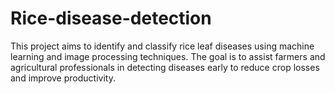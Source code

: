 # Rice-disease-detection
This project aims to identify and classify rice leaf diseases using machine learning and image processing techniques. The goal is to assist farmers and agricultural professionals in detecting diseases early to reduce crop losses and improve productivity.
